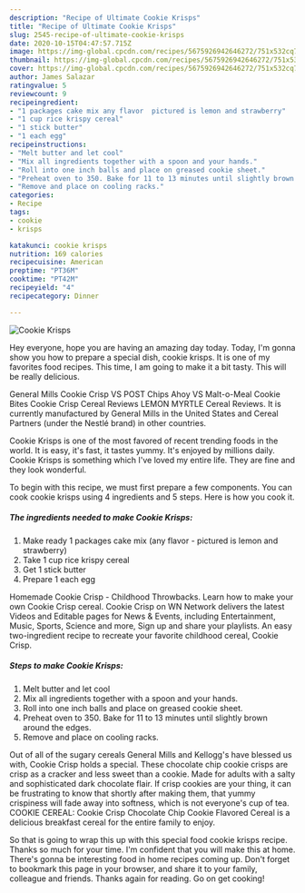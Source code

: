 ```yaml
---
description: "Recipe of Ultimate Cookie Krisps"
title: "Recipe of Ultimate Cookie Krisps"
slug: 2545-recipe-of-ultimate-cookie-krisps
date: 2020-10-15T04:47:57.715Z
image: https://img-global.cpcdn.com/recipes/5675926942646272/751x532cq70/cookie-krisps-recipe-main-photo.jpg
thumbnail: https://img-global.cpcdn.com/recipes/5675926942646272/751x532cq70/cookie-krisps-recipe-main-photo.jpg
cover: https://img-global.cpcdn.com/recipes/5675926942646272/751x532cq70/cookie-krisps-recipe-main-photo.jpg
author: James Salazar
ratingvalue: 5
reviewcount: 9
recipeingredient:
- "1 packages cake mix any flavor  pictured is lemon and strawberry"
- "1 cup rice krispy cereal"
- "1 stick butter"
- "1 each egg"
recipeinstructions:
- "Melt butter and let cool"
- "Mix all ingredients together with a spoon and your hands."
- "Roll into one inch balls and place on greased cookie sheet."
- "Preheat oven to 350. Bake for 11 to 13 minutes until slightly brown around the edges."
- "Remove and place on cooling racks."
categories:
- Recipe
tags:
- cookie
- krisps

katakunci: cookie krisps 
nutrition: 169 calories
recipecuisine: American
preptime: "PT36M"
cooktime: "PT42M"
recipeyield: "4"
recipecategory: Dinner

---
```



![Cookie Krisps](https://img-global.cpcdn.com/recipes/5675926942646272/751x532cq70/cookie-krisps-recipe-main-photo.jpg)

Hey everyone, hope you are having an amazing day today. Today, I'm gonna show you how to prepare a special dish, cookie krisps. It is one of my favorites food recipes. This time, I am going to make it a bit tasty. This will be really delicious.

General Mills Cookie Crisp VS POST Chips Ahoy VS Malt-o-Meal Cookie Bites Cookie Crisp Cereal Reviews LEMON MYRTLE Cereal Reviews. It is currently manufactured by General Mills in the United States and Cereal Partners (under the Nestlé brand) in other countries.

Cookie Krisps is one of the most favored of recent trending foods in the world. It is easy, it's fast, it tastes yummy. It's enjoyed by millions daily. Cookie Krisps is something which I've loved my entire life. They are fine and they look wonderful.


To begin with this recipe, we must first prepare a few components. You can cook cookie krisps using 4 ingredients and 5 steps. Here is how you cook it.

<!--inarticleads1-->

##### The ingredients needed to make Cookie Krisps:

1. Make ready 1 packages cake mix (any flavor - pictured is lemon and strawberry)
1. Take 1 cup rice krispy cereal
1. Get 1 stick butter
1. Prepare 1 each egg


Homemade Cookie Crisp - Childhood Throwbacks. Learn how to make your own Cookie Crisp cereal. Cookie Crisp on WN Network delivers the latest Videos and Editable pages for News &amp; Events, including Entertainment, Music, Sports, Science and more, Sign up and share your playlists. An easy two-ingredient recipe to recreate your favorite childhood cereal, Cookie Crisp. 

<!--inarticleads2-->

##### Steps to make Cookie Krisps:

1. Melt butter and let cool
1. Mix all ingredients together with a spoon and your hands.
1. Roll into one inch balls and place on greased cookie sheet.
1. Preheat oven to 350. Bake for 11 to 13 minutes until slightly brown around the edges.
1. Remove and place on cooling racks.


Out of all of the sugary cereals General Mills and Kellogg&#39;s have blessed us with, Cookie Crisp holds a special. These chocolate chip cookie crisps are crisp as a cracker and less sweet than a cookie. Made for adults with a salty and sophisticated dark chocolate flair. If crisp cookies are your thing, it can be frustrating to know that shortly after making them, that yummy crispiness will fade away into softness, which is not everyone&#39;s cup of tea. COOKIE CEREAL: Cookie Crisp Chocolate Chip Cookie Flavored Cereal is a delicious breakfast cereal for the entire family to enjoy. 

So that is going to wrap this up with this special food cookie krisps recipe. Thanks so much for your time. I'm confident that you will make this at home. There's gonna be interesting food in home recipes coming up. Don't forget to bookmark this page in your browser, and share it to your family, colleague and friends. Thanks again for reading. Go on get cooking!

